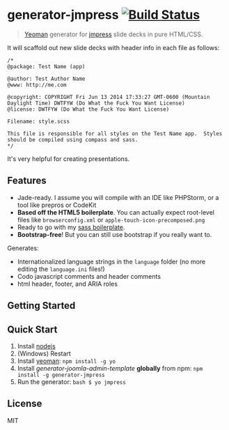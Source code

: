 # generator-jmpress [![Build Status](https://secure.travis-ci.org/srsgores/generator-jmpress.png?branch=master)](https://travis-ci.org/srsgores/generator-jmpress)

> [Yeoman](http://yeoman.io) generator for [jmpress]() slide decks in pure HTML/CSS.

It will scaffold out new slide decks with header info in each file as follows:

```
/*
@package: Test Name (app)

@author: Test Author Name
@www: http://me.com

@copyright: COPYRIGHT Fri Jun 13 2014 17:33:27 GMT-0600 (Mountain Daylight Time) DWTFYW (Do What the Fuck You Want License)
@license: DWTFYW (Do What the Fuck You Want License)

Filename: style.scss

This file is responsible for all styles on the Test Name app.  Styles should be compiled using compass and sass.
*/
```

It's very helpful for creating presentations.

## Features


* Jade-ready.  I assume you will compile with an IDE like PHPStorm, or a tool like prepros or CodeKit
* **Based off the HTML5 boilerplate**.  You can actually expect root-level files like ``browserconfig.xml`` or ``apple-touch-icon-precomposed.png``
* Ready to go with my [sass boilerplate](https://github.com/srsgores/sass-boilerplate).
* **Bootstrap-free**!  But you can still use bootstrap if you really want to.

Generates:

* Internationalized language strings in the ``language`` folder (no more editing the ``language.ini`` files!)
* Codo javascript comments and header comments
* html header, footer, and ARIA roles

## Getting Started
## Quick Start

1. Install [nodejs](http://nodejs.org)
2. (Windows) Restart
3. Install [yeoman](http://yeoman.io):
```npm install -g yo```
4. Install *generator-joomla-admin-template* **globally** from npm:
```npm install -g generator-jmpress```
5. Run the generator: ```bash $ yo jmpress```


## License

MIT
